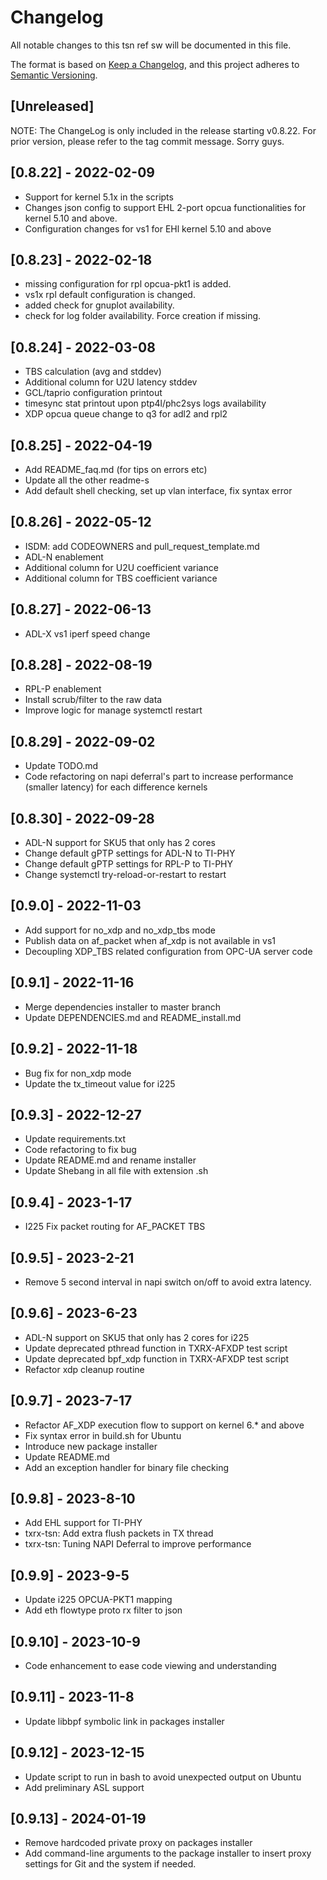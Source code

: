 # Changelog
All notable changes to this tsn ref sw  will be documented in this file.

The format is based on [Keep a Changelog](https://keepachangelog.com/en/1.0.0/),
and this project adheres to [Semantic Versioning](https://semver.org/spec/v2.0.0.html).

## [Unreleased]

NOTE: The ChangeLog is only included in the release starting v0.8.22.
For prior version, please refer to the tag commit message. Sorry guys.

## [0.8.22] - 2022-02-09
- Support for kernel 5.1x in the scripts
- Changes json config to support EHL 2-port opcua functionalities
  for kernel 5.10 and above.
- Configuration changes for vs1 for EHl kernel 5.10 and above

## [0.8.23] - 2022-02-18
- missing configuration for rpl opcua-pkt1 is added.
- vs1x rpl default configuration is changed.
- added check for gnuplot availability.
- check for log folder availability. Force creation if missing.

## [0.8.24] - 2022-03-08
- TBS calculation (avg and stddev)
- Additional column for U2U latency stddev
- GCL/taprio configuration printout
- timesync stat printout upon ptp4l/phc2sys logs availability
- XDP opcua queue change to q3 for adl2 and rpl2

## [0.8.25] - 2022-04-19
- Add README_faq.md (for tips on errors etc)
- Update all the other readme-s
- Add default shell checking, set up vlan interface, fix syntax error

## [0.8.26] - 2022-05-12
- ISDM: add CODEOWNERS and pull_request_template.md
- ADL-N enablement
- Additional column for U2U coefficient variance
- Additional column for TBS coefficient variance

## [0.8.27] - 2022-06-13
- ADL-X vs1 iperf speed change

## [0.8.28] - 2022-08-19
- RPL-P enablement
- Install scrub/filter to the raw data
- Improve logic for manage systemctl restart

## [0.8.29] - 2022-09-02
- Update TODO.md
- Code refactoring on napi deferral's part to increase performance
  (smaller latency) for each difference kernels

## [0.8.30] - 2022-09-28
- ADL-N support for SKU5 that only has 2 cores
- Change default gPTP settings for ADL-N to TI-PHY
- Change default gPTP settings for RPL-P to TI-PHY
- Change systemctl try-reload-or-restart to restart

## [0.9.0] - 2022-11-03
- Add support for no_xdp and no_xdp_tbs mode
- Publish data on af_packet when af_xdp is not available in vs1
- Decoupling XDP_TBS related configuration from OPC-UA server code

## [0.9.1] - 2022-11-16
- Merge dependencies installer to master branch
- Update DEPENDENCIES.md and README_install.md

## [0.9.2] - 2022-11-18
- Bug fix for non_xdp mode
- Update the tx_timeout value for i225

## [0.9.3] - 2022-12-27
- Update requirements.txt
- Code refactoring to fix bug
- Update README.md and rename installer
- Update Shebang in all file with extension .sh

## [0.9.4] - 2023-1-17
- I225 Fix packet routing for AF_PACKET TBS

## [0.9.5] - 2023-2-21
- Remove 5 second interval in napi switch on/off to avoid
  extra latency.

## [0.9.6] - 2023-6-23
- ADL-N support on SKU5 that only has 2 cores for i225
- Update deprecated pthread function in TXRX-AFXDP test script
- Update deprecated bpf_xdp function in TXRX-AFXDP test script
- Refactor xdp cleanup routine

## [0.9.7] - 2023-7-17
- Refactor AF_XDP execution flow to support on kernel 6.* and above
- Fix syntax error in build.sh for Ubuntu
- Introduce new package installer
- Update README.md
- Add an exception handler for binary file checking

## [0.9.8] - 2023-8-10
- Add EHL support for TI-PHY
- txrx-tsn: Add extra flush packets in TX thread
- txrx-tsn: Tuning NAPI Deferral to improve performance

## [0.9.9] - 2023-9-5
- Update i225 OPCUA-PKT1 mapping
- Add eth flowtype proto rx filter to json

## [0.9.10] - 2023-10-9
- Code enhancement to ease code viewing and understanding

## [0.9.11] - 2023-11-8
- Update libbpf symbolic link in packages installer

## [0.9.12] - 2023-12-15
- Update script to run in bash to avoid unexpected output on Ubuntu
- Add preliminary ASL support

## [0.9.13] - 2024-01-19
- Remove hardcoded private proxy on packages installer
- Add command-line arguments to the package installer to insert proxy settings for Git and the system if needed.